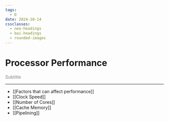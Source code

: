 ```yaml
---
tags:
  - D
date: 2024-10-14
cssclasses:
  - neo-headings
  - bai-headings
  - rounded-images
---
```

# Processor Performance
<p class="center" style="margin:0;color:gray;">Subtitle</p>

***
- [[Factors that can affect performance]]
- [[Clock Speed]]
- [[Number of Cores]]
- [[Cache Memory]]
- [[Pipelining]]